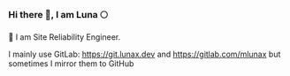 ### Hi there 👋, I am Luna 🌕
💼 I am Site Reliability Engineer.

I mainly use GitLab: https://git.lunax.dev and https://gitlab.com/mlunax
but sometimes I mirror them to GitHub

<!-- <a href="https://github.com/mlunax">
  <img align="center" src="https://github-readme-stats-woad-six.vercel.app/api?username=mlunax&show_icons=true&theme=jolly" />
</a> -->

